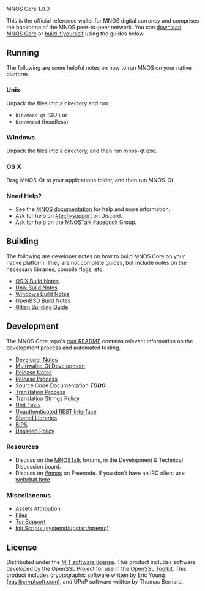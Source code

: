 MNOS Core 1.0.0

This is the official reference wallet for MNOS digital currency and comprises the backbone of the MNOS peer-to-peer network. You can [download MNOS Core](https://mnos.io/) or [build it yourself](#building) using the guides below.

Running
---------------------
The following are some helpful notes on how to run MNOS on your native platform.

### Unix

Unpack the files into a directory and run:

- `bin/mnos-qt` (GUI) or
- `bin/mnosd` (headless)

### Windows

Unpack the files into a directory, and then run mnos-qt.exe.

### OS X

Drag MNOS-Qt to your applications folder, and then run MNOS-Qt.

### Need Help?

* See the [MNOS documentation](https://mnos.io)
for help and more information.
* Ask for help on [#tech-support](https://discord.gg/SUHcbyv) on Discord.
* Ask for help on the [MNOSTalk](https://www.facebook.com/groups/MNOS/) Facebook Group.

Building
---------------------
The following are developer notes on how to build MNOS Core on your native platform. They are not complete guides, but include notes on the necessary libraries, compile flags, etc.

- [OS X Build Notes](build-osx.md)
- [Unix Build Notes](build-unix.md)
- [Windows Build Notes](build-windows.md)
- [OpenBSD Build Notes](build-openbsd.md)
- [Gitian Building Guide](gitian-building.md)

Development
---------------------
The MNOS Core repo's [root README](/README.md) contains relevant information on the development process and automated testing.

- [Developer Notes](developer-notes.md)
- [Multiwallet Qt Development](multiwallet-qt.md)
- [Release Notes](release-notes.md)
- [Release Process](release-process.md)
- Source Code Documentation ***TODO***
- [Translation Process](translation_process.md)
- [Translation Strings Policy](translation_strings_policy.md)
- [Unit Tests](unit-tests.md)
- [Unauthenticated REST Interface](REST-interface.md)
- [Shared Libraries](shared-libraries.md)
- [BIPS](bips.md)
- [Dnsseed Policy](dnsseed-policy.md)

### Resources
* Discuss on the [MNOSTalk](https://mnostalk.org/) forums, in the Development & Technical Discussion board.
* Discuss on [#mnos](http://webchat.freenode.net/?channels=mnos) on Freenode. If you don't have an IRC client use [webchat here](http://webchat.freenode.net/?channels=mnos).

### Miscellaneous
- [Assets Attribution](assets-attribution.md)
- [Files](files.md)
- [Tor Support](tor.md)
- [Init Scripts (systemd/upstart/openrc)](init.md)

License
---------------------
Distributed under the [MIT software license](http://www.opensource.org/licenses/mit-license.php).
This product includes software developed by the OpenSSL Project for use in the [OpenSSL Toolkit](https://www.openssl.org/). This product includes
cryptographic software written by Eric Young ([eay@cryptsoft.com](mailto:eay@cryptsoft.com)), and UPnP software written by Thomas Bernard.
